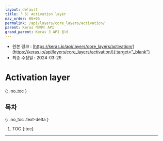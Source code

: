 ```yaml
---
layout: default
title: └ 5) Activation layer
nav_order: 06+05
permalink: /api/layers/core_layers/activation/
parent: Keras 레이어 API
grand_parent: Keras 3 API 문서
---
```


* 원본 링크 : [https://keras.io/api/layers/core_layers/activation/](https://keras.io/api/layers/core_layers/activation/){:target="_blank"}
* 최종 수정일 : 2024-03-29

# Activation layer
{: .no_toc }

## 목차
{: .no_toc .text-delta }

1. TOC
{:toc}

---
